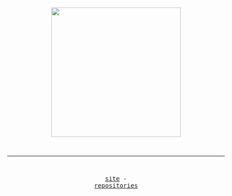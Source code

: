 <div align="center">
<pre>                                                                                                                 

<img src="https://media.discordapp.net/attachments/1338228176949870593/1339686444431704064/image.png?ex=67af9fba&is=67ae4e3a&hm=55ec066219b00862ea6490c91fb7ed9c6f228d3e952102238242a8205b4625c6&=&format=webp&quality=lossless" height="300"></img>
                                  
--------------------------------------------------------------------

<a href="https://clt.lol">site</a> - <a href="https://github.com/bidded/repositories">repositories</a>
</pre>
</div>
